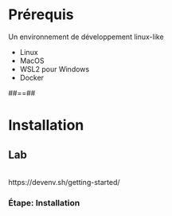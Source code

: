 # Prérequis

Un environnement de développement linux-like

- Linux
- MacOS
- WSL2 pour Windows
- Docker

##==##

<!-- .slide: class="exercice" -->

# Installation

## Lab

<br>
https://devenv.sh/getting-started/

### Étape: Installation
